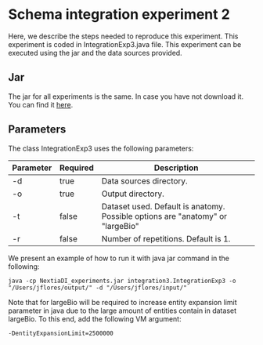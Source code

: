 # Schema integration experiment 2

Here, we describe the steps needed to reproduce this experiment. This experiment is coded in IntegrationExp3.java file. This experiment can be executed using the jar and the data sources provided.

## Jar

The jar for all experiments is the same. In case you have not download it. You can find it [here](https://mydisk.cs.upc.edu/s/dfKQ35yafqWo577).

## Parameters

The class IntegrationExp3 uses the following parameters:

| Parameter | Required | Description                                                                    |
|-----------|----------|--------------------------------------------------------------------------------|
| -d        | true     | Data sources directory.                                                        |
| -o        | true     | Output directory.                                                              |
| -t        | false    | Dataset used. Default is anatomy. Possible options are "anatomy" or "largeBio" |
| -r        | false    | Number of repetitions. Default is 1.                                           |

We present an example of how to run it with java jar command in the following:

```
java -cp NextiaDI_experiments.jar integration3.IntegrationExp3 -o "/Users/jflores/output/" -d "/Users/jflores/input/" 
```
Note that for largeBio will be required to increase entity expansion limit parameter in java due to the large amount of entities contain in dataset largeBio. To this end, add the following VM argument:

```
-DentityExpansionLimit=2500000
```
